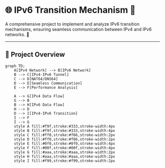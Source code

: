 # 🌐 IPv6 Transition Mechanism 🚀

A comprehensive project to implement and analyze IPv6 transition mechanisms, ensuring seamless communication between IPv4 and IPv6 networks. 🔄

---

## 📸 Project Overview

```mermaid
graph TD;
    A[IPv4 Network] --> B[IPv6 Network]
    B --> C[IPv4-IPv6 Tunnel]
    C --> D[NAT64/DNS64]
    D --> E[Seamless Communication]
    E --> F[Performance Analysis]

    A --> G[IPv4 Data Flow]
    G --> B
    B --> H[IPv6 Data Flow]
    H --> D
    D --> I[IPv4-IPv6 Transition]
    I --> F
    I --> G
    style A fill:#f9f,stroke:#333,stroke-width:4px
    style B fill:#f9f,stroke:#333,stroke-width:4px
    style C fill:#ff0,stroke:#f66,stroke-width:2px
    style D fill:#ff0,stroke:#f66,stroke-width:2px
    style E fill:#0f0,stroke:#0f0,stroke-width:4px
    style F fill:#00f,stroke:#00f,stroke-width:4px
    style G fill:#aaa,stroke:#aaa,stroke-width:2px
    style H fill:#aaa,stroke:#aaa,stroke-width:2px
    style I fill:#f99,stroke:#f99,stroke-width:2px
